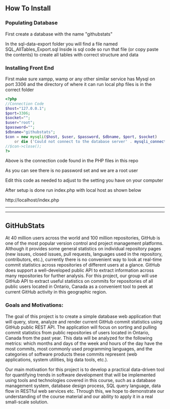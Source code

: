 ## How To Install

### Populating Database

First create a database with the name "githubstats"

In the sql-data-export folder you will find a file named SQL_AllTables_Export.sql
Inside is sql code so run that file (or copy paste the contents) to create all tables with correct structure and data


### Installing Front End

First make sure xampp, wamp or any other similar service has Mysql on port 3306 and the directory of where it can run local php files is in the correct folder

```php
<?php
//Connection Code
$host="127.0.0.1";
$port=3306;
$socket="";
$user="root";
$password="";
$dbname="githubstats";
$con = new mysqli($host, $user, $password, $dbname, $port, $socket)
	or die ('Could not connect to the database server' . mysqli_connect_error());
//$con->close();
?>
```

Above is the connection code found in the PHP files in this repo

As you can see there is no password set and we are a root user

Edit this code as needed to adjust to the setting you have on your computer

After setup is done run index.php with local host as shown below

http://localhost/index.php


------
------

## GitHubStats

At 40 million users across the world and 100 million repositories, GitHub is one of the most popular
version control and project management platforms. Although it provides some general statistics on
individual repository pages (new issues, closed issues, pull requests, languages used in the repository,
contributors, etc.), currently there is no convenient way to look at real-time commit statistics across
repositories of different users at a glance. GitHub does support a well-developed public API to extract
information across many repositories for further analysis. For this project, our group will use GitHub API
to extract useful statistics on commits for repositories of all public users located in Ontario, Canada as a
convenient tool to peek at current GitHub activity in this geographic region.  


### Goals and Motivations:  

The goal of this project is to create a simple database web application that will query, store, analyze and
render current GitHub commit statistics using GitHub public REST API. The application will focus on
sorting and pulling commit statistics from public repositories of users located in Ontario, Canada from the
past year. This data will be analyzed for the following metrics: which months and days of the week and
hours of the day have the most commits, most commonly used programming languages, and the
categories of software products these commits represent (web applications, system utilities, big data tools,
etc.).  

Our main motivation for this project is to develop a practical data-driven tool for quantifying trends in
software development that will be implemented using tools and technologies covered in this course, such
as a database management system, database design process, SQL query language, data flow in RESTful
web services etc. Through this, we hope to demonstrate our understanding of the course material and our
ability to apply it in a real small-scale solution.  
